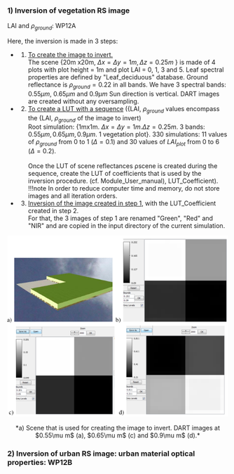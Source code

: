 ### 1) Inversion of vegetation RS image
LAI and $\rho_{ground}$: WP12A

Here, the inversion is made in 3 steps:

- 1) <u>To create the image to invert.</u>  
The scene {20m x20m, $\Delta x=\Delta y=1m, \Delta z=0.25m$ } is made of 4 plots with plot height = 1m and plot LAI = 0, 1, 3 and 5. Leaf spectral properties are defined by "Leaf_deciduous" database. Ground reflectance is $\rho_{ground} = 0.22$ in all bands. We have 3 spectral bands: $0.55\mu m$, $0.65\mu m$ and $0.9\mu m$ Sun direction is vertical. DART images are created without any oversampling.

- 2) <u>To create a LUT with a sequence</u> ({LAI, $\rho_{ground}$ values encompass the {LAI, $\rho_{ground}$ of the image to invert)  
Root simulation: {1mx1m. $\Delta x=\Delta y=1m. \Delta z=0.25m$. 3 bands: $0.55\mu m, 0.65\mu m, 0.9\mu m.$ 1 vegetation plot}. 330 simulations: 11 values of $\rho_{ground}$ from 0 to 1 ($\Delta=0.1$) and 30 values of $LAI_{plot}$ from 0 to 6 ($\Delta=0.2$).  
<br> Once the LUT of scene reflectances ρscene is created during the sequence, create the LUT of coefficients that is used by the inversion procedure. (cf. Module_User_manual), LUT_Coefficient).
!!!note
    In order to reduce computer time and memory, do not store images and all iteration orders.  


- 3) <u>Inversion of the image created in step 1</u>, with the LUT_Coefficient created in step 2.  
For that, the 3 images of step 1 are renamed "Green", "Red" and "NIR" and are copied in the input directory of the current simulation.

<center><img src="./media/scene_used.png"><p>*a) Scene that is used for creating the image to invert. DART images at $0.55\mu m$ (a), $0.65\mu m$ (c) and $0.9\mu m$ (d).*</p></img></center>

### 2) Inversion of urban RS image: urban material optical properties: WP12B
